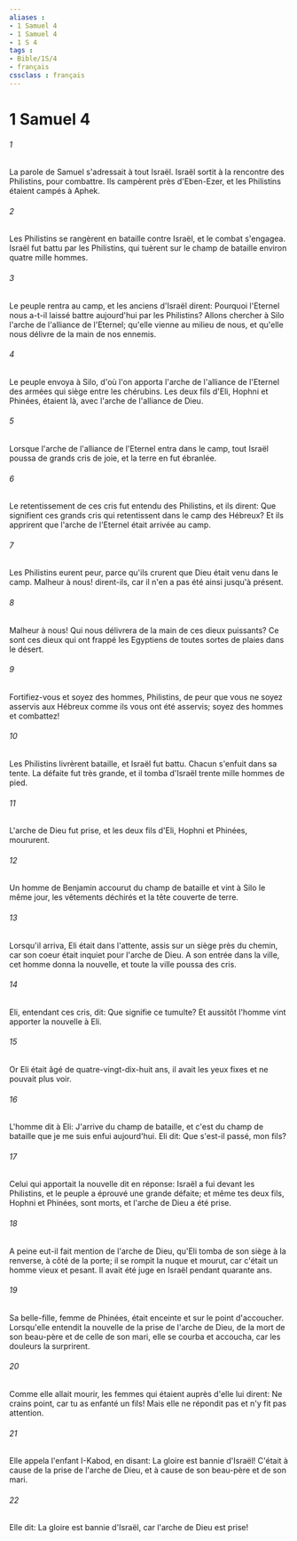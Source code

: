 ```yaml
---
aliases : 
- 1 Samuel 4
- 1 Samuel 4
- 1 S 4
tags : 
- Bible/1S/4
- français
cssclass : français
---
```


# 1 Samuel 4

###### 1
La parole de Samuel s'adressait à tout Israël. Israël sortit à la rencontre des Philistins, pour combattre. Ils campèrent près d'Eben-Ezer, et les Philistins étaient campés à Aphek.
###### 2
Les Philistins se rangèrent en bataille contre Israël, et le combat s'engagea. Israël fut battu par les Philistins, qui tuèrent sur le champ de bataille environ quatre mille hommes.
###### 3
Le peuple rentra au camp, et les anciens d'Israël dirent: Pourquoi l'Eternel nous a-t-il laissé battre aujourd'hui par les Philistins? Allons chercher à Silo l'arche de l'alliance de l'Eternel; qu'elle vienne au milieu de nous, et qu'elle nous délivre de la main de nos ennemis.
###### 4
Le peuple envoya à Silo, d'où l'on apporta l'arche de l'alliance de l'Eternel des armées qui siège entre les chérubins. Les deux fils d'Eli, Hophni et Phinées, étaient là, avec l'arche de l'alliance de Dieu.
###### 5
Lorsque l'arche de l'alliance de l'Eternel entra dans le camp, tout Israël poussa de grands cris de joie, et la terre en fut ébranlée.
###### 6
Le retentissement de ces cris fut entendu des Philistins, et ils dirent: Que signifient ces grands cris qui retentissent dans le camp des Hébreux? Et ils apprirent que l'arche de l'Eternel était arrivée au camp.
###### 7
Les Philistins eurent peur, parce qu'ils crurent que Dieu était venu dans le camp. Malheur à nous! dirent-ils, car il n'en a pas été ainsi jusqu'à présent.
###### 8
Malheur à nous! Qui nous délivrera de la main de ces dieux puissants? Ce sont ces dieux qui ont frappé les Egyptiens de toutes sortes de plaies dans le désert.
###### 9
Fortifiez-vous et soyez des hommes, Philistins, de peur que vous ne soyez asservis aux Hébreux comme ils vous ont été asservis; soyez des hommes et combattez!
###### 10
Les Philistins livrèrent bataille, et Israël fut battu. Chacun s'enfuit dans sa tente. La défaite fut très grande, et il tomba d'Israël trente mille hommes de pied.
###### 11
L'arche de Dieu fut prise, et les deux fils d'Eli, Hophni et Phinées, moururent.
###### 12
Un homme de Benjamin accourut du champ de bataille et vint à Silo le même jour, les vêtements déchirés et la tête couverte de terre.
###### 13
Lorsqu'il arriva, Eli était dans l'attente, assis sur un siège près du chemin, car son coeur était inquiet pour l'arche de Dieu. A son entrée dans la ville, cet homme donna la nouvelle, et toute la ville poussa des cris.
###### 14
Eli, entendant ces cris, dit: Que signifie ce tumulte? Et aussitôt l'homme vint apporter la nouvelle à Eli.
###### 15
Or Eli était âgé de quatre-vingt-dix-huit ans, il avait les yeux fixes et ne pouvait plus voir.
###### 16
L'homme dit à Eli: J'arrive du champ de bataille, et c'est du champ de bataille que je me suis enfui aujourd'hui. Eli dit: Que s'est-il passé, mon fils?
###### 17
Celui qui apportait la nouvelle dit en réponse: Israël a fui devant les Philistins, et le peuple a éprouvé une grande défaite; et même tes deux fils, Hophni et Phinées, sont morts, et l'arche de Dieu a été prise.
###### 18
A peine eut-il fait mention de l'arche de Dieu, qu'Eli tomba de son siège à la renverse, à côté de la porte; il se rompit la nuque et mourut, car c'était un homme vieux et pesant. Il avait été juge en Israël pendant quarante ans.
###### 19
Sa belle-fille, femme de Phinées, était enceinte et sur le point d'accoucher. Lorsqu'elle entendit la nouvelle de la prise de l'arche de Dieu, de la mort de son beau-père et de celle de son mari, elle se courba et accoucha, car les douleurs la surprirent.
###### 20
Comme elle allait mourir, les femmes qui étaient auprès d'elle lui dirent: Ne crains point, car tu as enfanté un fils! Mais elle ne répondit pas et n'y fit pas attention.
###### 21
Elle appela l'enfant I-Kabod, en disant: La gloire est bannie d'Israël! C'était à cause de la prise de l'arche de Dieu, et à cause de son beau-père et de son mari.
###### 22
Elle dit: La gloire est bannie d'Israël, car l'arche de Dieu est prise!
